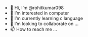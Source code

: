 - 👋 Hi, I’m @rohitkumar098
- 👀 I’m interested in computer
- 🌱 I’m currently learning c language
- 💞️ I’m looking to collaborate on ...
- 📫 How to reach me ...

<!---
rohitkumar098/rohitkumar098 is a ✨ special ✨ repository because its `README.md` (this file) appears on your GitHub profile.
You can click the Preview link to take a look at your changes.
--->
